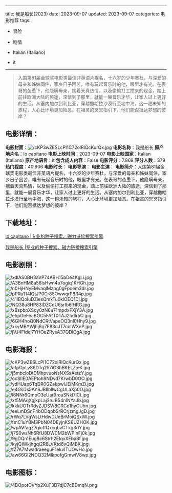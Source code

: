 
---
title: 我是船长(2023)
date: 2023-09-07
updated: 2023-09-07
categories: 电影推荐
tags:
- 冒险
- 剧情

- Italian (Italiano)
- it
---


> 入围第81届金球奖电影类最佳非英语片提名，十六岁的少年赛杜，与深爱的母亲和姊妹同住，家乡日子困苦，唯有玩起音乐时的他，眼里才有光。在表哥的怂恿下，他隐瞒母亲，揣着天真热情，以及偷偷打工攒来的现金，踏上前往欧洲大陆的旅途，深信到了那里，就能一展音乐才华，让家人过上更好的生活。从塞内加尔到利比亚，穿越撒哈拉沙漠行至地中海，这一趟未知的旅程，人心比环境更加险恶。在祖灵的冥冥指引下，他们能否抵达梦想的彼岸？

## **电影详情**：

**电影封面**：<img src="https://image.tmdb.org/t/p/w200/cKP3wZESLcPI1C72olRlQcKurQx.jpg" alt="/cKP3wZESLcPI1C72olRlQcKurQx.jpg" title="/cKP3wZESLcPI1C72olRlQcKurQx.jpg">
**电影名称**：我是船长
**原产地片名**：Io capitano
**电影上映时间**：2023-09-07
**电影上映国家**：Italian (Italiano)
**原产地语言**：it
**包含成人内容**：False
**电影评分**：7.869
**评分人数**：379
**热门程度**：40.906
**电影时长**：
**电影导演**：
**电影主演**：
**电影简介**：入围第81届金球奖电影类最佳非英语片提名，十六岁的少年赛杜，与深爱的母亲和姊妹同住，家乡日子困苦，唯有玩起音乐时的他，眼里才有光。在表哥的怂恿下，他隐瞒母亲，揣着天真热情，以及偷偷打工攒来的现金，踏上前往欧洲大陆的旅途，深信到了那里，就能一展音乐才华，让家人过上更好的生活。从塞内加尔到利比亚，穿越撒哈拉沙漠行至地中海，这一趟未知的旅程，人心比环境更加险恶。在祖灵的冥冥指引下，他们能否抵达梦想的彼岸？

## **下载地址**：
[Io capitano |专业的种子搜索、磁力链接搜索引擎](https://movie.amd794.com:2083/?search=Io%20capitano&ordering=&mode=match_phrase&page_size=10&page=1)

[我是船长 |专业的种子搜索、磁力链接搜索引擎](https://movie.amd794.com:2083/?search=%E6%88%91%E6%98%AF%E8%88%B9%E9%95%BF&ordering=&mode=match_phrase&page_size=10&page=1)
 

## **电影剧照**：
<img src="https://image.tmdb.org/t/p/original/xdlAS0BH3aVP74ABH15bDe4KgLi.jpg" alt="/xdlAS0BH3aVP74ABH15bDe4KgLi.jpg" title="/xdlAS0BH3aVP74ABH15bDe4KgLi.jpg"><img src="https://image.tmdb.org/t/p/original/A3BnHM8a56lsHwn4o7ogiq1KHGh.jpg" alt="/A3BnHM8a56lsHwn4o7ogiq1KHGh.jpg" title="/A3BnHM8a56lsHwn4o7ogiq1KHGh.jpg"><img src="https://image.tmdb.org/t/p/original/n0HjHNyEMvaqlMzpg0gFpoem3dr.jpg" alt="/n0HjHNyEMvaqlMzpg0gFpoem3dr.jpg" title="/n0HjHNyEMvaqlMzpg0gFpoem3dr.jpg"><img src="https://image.tmdb.org/t/p/original/pPRaTf4lQtJP0Cr85OwwqrP8R4p.jpg" alt="/pPRaTf4lQtJP0Cr85OwwqrP8R4p.jpg" title="/pPRaTf4lQtJP0Cr85OwwqrP8R4p.jpg"><img src="https://image.tmdb.org/t/p/original/41IBQoIuDZiesQmxTu0klOEQ1Dj.jpg" alt="/41IBQoIuDZiesQmxTu0klOEQ1Dj.jpg" title="/41IBQoIuDZiesQmxTu0klOEQ1Dj.jpg"><img src="https://image.tmdb.org/t/p/original/NQ38u8HP83lDZCdU6srIb6lHRG.jpg" alt="/NQ38u8HP83lDZCdU6srIb6lHRG.jpg" title="/NQ38u8HP83lDZCdU6srIb6lHRG.jpg"><img src="https://image.tmdb.org/t/p/original/xBspbpXSqy0zN6u71mpdxFXjY3A.jpg" alt="/xBspbpXSqy0zN6u71mpdxFXjY3A.jpg" title="/xBspbpXSqy0zN6u71mpdxFXjY3A.jpg"><img src="https://image.tmdb.org/t/p/original/ehpGeFeJBOC5FAfT0TAJ2hdlr5O.jpg" alt="/ehpGeFeJBOC5FAfT0TAJ2hdlr5O.jpg" title="/ehpGeFeJBOC5FAfT0TAJ2hdlr5O.jpg"><img src="https://image.tmdb.org/t/p/original/6GH4hoQ0NdCRtVapeOQ3nI0Hhy9.jpg" alt="/6GH4hoQ0NdCRtVapeOQ3nI0Hhy9.jpg" title="/6GH4hoQ0NdCRtVapeOQ3nI0Hhy9.jpg"><img src="https://image.tmdb.org/t/p/original/xkyMBYWjhj6q7F83uJT7colWXnP.jpg" alt="/xkyMBYWjhj6q7F83uJT7colWXnP.jpg" title="/xkyMBYWjhj6q7F83uJT7colWXnP.jpg"><img src="https://image.tmdb.org/t/p/original/jVJ4Fldei7YHOeZRysA37QDlCgA.jpg" alt="/jVJ4Fldei7YHOeZRysA37QDlCgA.jpg" title="/jVJ4Fldei7YHOeZRysA37QDlCgA.jpg">

## **电影海报**：
<img src="https://image.tmdb.org/t/p/original/cKP3wZESLcPI1C72olRlQcKurQx.jpg" alt="/cKP3wZESLcPI1C72olRlQcKurQx.jpg" title="/cKP3wZESLcPI1C72olRlQcKurQx.jpg"><img src="https://image.tmdb.org/t/p/original/afpOpLvS6DTq257iG3hBKELZjeX.jpg" alt="/afpOpLvS6DTq257iG3hBKELZjeX.jpg" title="/afpOpLvS6DTq257iG3hBKELZjeX.jpg"><img src="https://image.tmdb.org/t/p/original/j5mbcloDtDMhpvuoNsNXSsAetzY.jpg" alt="/j5mbcloDtDMhpvuoNsNXSsAetzY.jpg" title="/j5mbcloDtDMhpvuoNsNXSsAetzY.jpg"><img src="https://image.tmdb.org/t/p/original/ocSIIE0AEPtoh9NDvd7KrwbD0OO.jpg" alt="/ocSIIE0AEPtoh9NDvd7KrwbD0OO.jpg" title="/ocSIIE0AEPtoh9NDvd7KrwbD0OO.jpg"><img src="https://image.tmdb.org/t/p/original/ydHUap6TqDR0GZakpwIJEiMKmZi.jpg" alt="/ydHUap6TqDR0GZakpwIJEiMKmZi.jpg" title="/ydHUap6TqDR0GZakpwIJEiMKmZi.jpg"><img src="https://image.tmdb.org/t/p/original/e4GsDs5AYSJBIIbllwCgULaXp0O.jpg" alt="/e4GsDs5AYSJBIIbllwCgULaXp0O.jpg" title="/e4GsDs5AYSJBIIbllwCgULaXp0O.jpg"><img src="https://image.tmdb.org/t/p/original/l6NNr6QmpO3eUar9roaSNkl7lCt.jpg" alt="/l6NNr6QmpO3eUar9roaSNkl7lCt.jpg" title="/l6NNr6QmpO3eUar9roaSNkl7lCt.jpg"><img src="https://image.tmdb.org/t/p/original/xt5MAqXgjkpLaj3nJB54nINYaJb.jpg" alt="/xt5MAqXgjkpLaj3nJB54nINYaJb.jpg" title="/xt5MAqXgjkpLaj3nJB54nINYaJb.jpg"><img src="https://image.tmdb.org/t/p/original/kkkUOTrRdyZJDSW8CRCo1hyCUhn.jpg" alt="/kkkUOTrRdyZJDSW8CRCo1hyCUhn.jpg" title="/kkkUOTrRdyZJDSW8CRCo1hyCUhn.jpg"><img src="https://image.tmdb.org/t/p/original/eeLmDSnF4bODqpbSrRCrjzmgJgD.jpg" alt="/eeLmDSnF4bODqpbSrRCrjzmgJgD.jpg" title="/eeLmDSnF4bODqpbSrRCrjzmgJgD.jpg"><img src="https://image.tmdb.org/t/p/original/rWq7LVgWsLtHdwDUeBrMoiQSxlW.jpg" alt="/rWq7LVgWsLtHdwDUeBrMoiQSxlW.jpg" title="/rWq7LVgWsLtHdwDUeBrMoiQSxlW.jpg"><img src="https://image.tmdb.org/t/p/original/fmC1uYBM3PbN04DEyjnKS6UZHOK.jpg" alt="/fmC1uYBM3PbN04DEyjnKS6UZHOK.jpg" title="/fmC1uYBM3PbN04DEyjnKS6UZHOK.jpg"><img src="https://image.tmdb.org/t/p/original/wpAVfagZ7gioffQxcgbvCTkg3dY.jpg" alt="/wpAVfagZ7gioffQxcgbvCTkg3dY.jpg" title="/wpAVfagZ7gioffQxcgbvCTkg3dY.jpg"><img src="https://image.tmdb.org/t/p/original/j7S0wsNh6RfU8DWCM2bWPInFj0k.jpg" alt="/j7S0wsNh6RfU8DWCM2bWPInFj0k.jpg" title="/j7S0wsNh6RfU8DWCM2bWPInFj0k.jpg"><img src="https://image.tmdb.org/t/p/original/9gDQn1Eug8c6Strh2EIqxXFba8f.jpg" alt="/9gDQn1Eug8c6Strh2EIqxXFba8f.jpg" title="/9gDQn1Eug8c6Strh2EIqxXFba8f.jpg"><img src="https://image.tmdb.org/t/p/original/kyjQIWkjhgqi2R8LVKtd6vQiMBX.jpg" alt="/kyjQIWkjhgqi2R8LVKtd6vQiMBX.jpg" title="/kyjQIWkjhgqi2R8LVKtd6vQiMBX.jpg"><img src="https://image.tmdb.org/t/p/original/fZ7A7MwadraeeguF1ekvITUOwHo.jpg" alt="/fZ7A7MwadraeeguF1ekvITUOwHo.jpg" title="/fZ7A7MwadraeeguF1ekvITUOwHo.jpg"><img src="https://image.tmdb.org/t/p/original/aw66Gl2NOQ32MlkpofgGmwiV8wp.jpg" alt="/aw66Gl2NOQ32MlkpofgGmwiV8wp.jpg" title="/aw66Gl2NOQ32MlkpofgGmwiV8wp.jpg">

## **电影图标**：
<img src="https://image.tmdb.org/t/p/original/4BOpotOVYp2XuT3D7djC7cBDmqN.png" alt="/4BOpotOVYp2XuT3D7djC7cBDmqN.png" title="/4BOpotOVYp2XuT3D7djC7cBDmqN.png">
